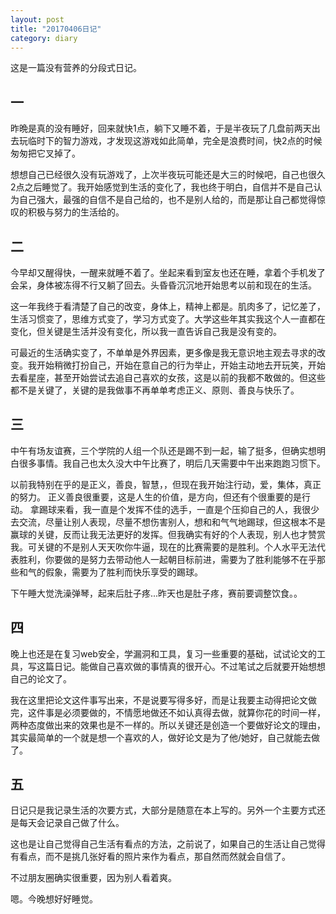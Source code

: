 ```yaml
---
layout: post
title: "20170406日记"
category: diary
---
```


这是一篇没有营养的分段式日记。

## 一

昨晩是真的没有睡好，回来就快1点，躺下又睡不着，于是半夜玩了几盘前两天出去玩临时下的智力游戏，才发现这游戏如此简单，完全是浪费时间，快2点的时候匆匆把它叉掉了。

想想自己已经很久没有玩游戏了，上次半夜玩可能还是大三的时候吧，自己也很久2点之后睡觉了。我开始感觉到生活的变化了，我也终于明白，自信并不是自己认为自己强大，最强的自信不是自己给的，也不是别人给的，而是那让自己都觉得惊叹的积极与努力的生活给的。

## 二
今早却又醒得快，一醒来就睡不着了。坐起来看到室友也还在睡，拿着个手机发了会呆，身体被冻得不行又躺了回去。头昏昏沉沉地开始思考以前和现在的生活。

这一年我终于看清楚了自己的改变，身体上，精神上都是。肌肉多了，记忆差了，生活习惯变了，思维方式变了，学习方式变了。大学这些年其实我这个人一直都在变化，但关键是生活并没有变化，所以我一直告诉自己我是没有变的。

可最近的生活确实变了，不单单是外界因素，更多像是我无意识地主观去寻求的改变。我开始稍微打扮自己，开始在意自己的行为举止，开始主动地去开玩笑，开始去看星座，甚至开始尝试去追自己喜欢的女孩，这是以前的我都不敢做的。但这些都不是关键了，关键的是我做事不再单单考虑正义、原则、善良与快乐了。

## 三
中午有场友谊赛，三个学院的人组一个队还是踢不到一起，输了挺多，但确实想明白很多事情。我自己也太久没大中午比赛了，明后几天需要中午出来跑跑习惯下。

以前我特别在乎的是正义，善良，智慧，，但现在我开始注行动，爱，集体，真正的努力。
正义善良很重要，这是人生的价值，是方向，但还有个很重要的是行动。
拿踢球来看，我一直是个发挥不佳的选手，一直是个压抑自己的人，我很少去交流，尽量让别人表现，尽量不想伤害别人，想和和气气地踢球，但这根本不是赢球的关键，反而让我无法更好的发挥。但我确实有好的个人表现，别人也才赞赏我。可关键的不是别人天天吹你牛逼，现在的比赛需要的是胜利。个人水平无法代表胜利，你要做的是努力去带动他人一起朝目标前进，需要为了胜利能够不在乎那些和气的假象，需要为了胜利而快乐享受的踢球。

下午睡大觉洗澡弹琴，起来后肚子疼...昨天也是肚子疼，赛前要调整饮食。。

## 四
晚上也还是在复习web安全，学漏洞和工具，复习一些重要的基础，试试论文的工具，写这篇日记。能做自己喜欢做的事情真的很开心。不过笔试之后就要开始想想自己的论文了。

我在这里把论文这件事写出来，不是说要写得多好，而是让我要主动得把论文做完，这件事是必须要做的，不情愿地做还不如认真得去做，就算你花的时间一样，两种态度做出来的效果也是不一样的。所以关键还是创造一个要做好论文的理由，其实最简单的一个就是想一个喜欢的人，做好论文是为了他/她好，自己就能去做了。

## 五
日记只是我记录生活的次要方式，大部分是随意在本上写的。另外一个主要方式还是每天会记录自己做了什么。

这也是让自己觉得自己生活有看点的方法，之前说了，如果自己的生活让自己觉得有看点，而不是挑几张好看的照片来作为看点，那自然而然就会自信了。

不过朋友圈确实很重要，因为别人看着爽。

嗯。今晚想好好睡觉。